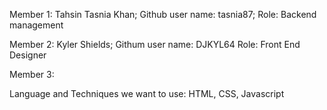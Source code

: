 Member 1: 
Tahsin Tasnia Khan; 
Github user name: tasnia87; 
Role: Backend management


Member 2:
Kyler Shields;
Githum user name: DJKYL64
Role: Front End Designer

Member 3:




Language and Techniques we want to use:
HTML, CSS, Javascript
